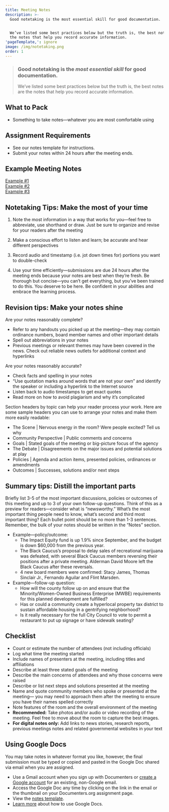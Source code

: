 ```yaml
---
title: Meeting Notes
description: >-
  Good notetaking is the most essential skill for good documentation.


  We’ve listed some best practices below but the truth is, the best notes are
  the notes that help you record accurate information.
'pageTemplate,': ignore
image: /img/notetaking.png
order: 1
---
```

> ### Good notetaking is the _most essential skill_ for good documentation.
>
> We’ve listed some best practices below but the truth is, the best notes are the notes that help you record accurate information.

## What to Pack

* Something to take notes—whatever you are most comfortable using

## Assignment Requirements

* See our notes template for instructions. 
* Submit your notes within 24 hours after the meeting ends.

## Example Meeting Notes

[Example #1](https://docs.google.com/document/d/13J_QM7jRxJos1ggWHFa_iQeA9-f0svK4r79TCxAhfBs/edit)\
[Example #2](https://docs.google.com/document/u/2/d/1FLbPcEiXfvcL6N3yiLkRNhU6J1BIerfUsTtMAqupQD0/edit)\
[Example #3](https://docs.google.com/document/d/1a-7ZLD716WpanGa-DqyhPdrA9WeBAUkhs_16K8DePS0/edit?usp=sharing)

## Notetaking Tips: Make the most of your time

1. Note the most information in a way that works for you—feel free to abbreviate, use shorthand or draw. Just be sure to organize and revise for your readers after the meeting

2. Make a conscious effort to listen and learn; be accurate and hear different perspectives

3. Record audio and timestamp (i.e. jot down times for) portions you want to double-check

4. Use your time efficiently—submissions are due 24 hours after the meeting ends because your notes are best when they’re fresh. Be thorough but concise––you can’t get everything, but you’ve been trained to do this. You deserve to be here. Be confident in your abilities and embrace the learning process.

## Revision tips: Make your notes shine

Are your notes reasonably complete?

* Refer to any handouts you picked up at the meeting—they may contain ordinance numbers, board member names and other important details 
* Spell out abbreviations in your notes
* Previous meetings or relevant themes may have been covered in the news. Check out reliable news outlets for additional context and hyperlinks

Are your notes reasonably accurate?

* Check facts and spelling in your notes
* “Use quotation marks around words that are not your own” and identify the speaker or including a hyperlink to the Internet source
* Listen back to audio timestamps to get exact quotes
* Read more on how to avoid plagiarism and why it’s complicated

Section headers by topic can help your reader process your work. Here are some sample headers you can use to arrange your notes and make them more easily readable:

* The Scene | Nervous energy in the room? Were people excited? Tell us why
* Community Perspective | Public comments and concerns
* Goals | Stated goals of the meeting or big-picture focus of the agency
* The Debate | Disagreements on the major issues and potential solutions at play
* Policies | Agenda and action items, presented policies, ordinances or amendments
* Outcomes | Successes, solutions and/or next steps

## Summary tips: Distill the important parts

Briefly list 3-5 of the most important discussions, policies or outcomes of this meeting and up to 3 of your own follow-up questions. Think of this as a preview for readers—consider what is “newsworthy.” What’s the most important thing people need to know, what’s second and third most important thing? Each bullet point should be no more than 1-3 sentences. Remember, the bulk of your notes should be written in the “Notes” section.

* Example—policy/outcome:
  * The Impact Equity fund is up 1.9% since September, and the budget is down $60,000 from the previous year.
  * The Black Caucus’s proposal to delay sales of recreational marijuana was defeated, with several Black Caucus members reversing their positions after a private meeting. Alderman David Moore left the Black Caucus after these reversals.
  * 4 new board members were confirmed: Stacy James, Thomas Sinclair Jr., Fernando Aguilar and Flint Marsden.
* Example—follow-up question:
  * How will the county follow up on and ensure that the Minority/Women-Owned Business Enterprise (MWBE) requirements for this planned development are fulfilled?
  * Has or could a community create a hyperlocal property tax district to sustain affordable housing in a gentrifying neighborhood?
  * Is it really necessary for the full City Council to vote to permit a restaurant to put up signage or have sidewalk seating?





## Checklist

* Count or estimate the number of attendees (not including officials)
* Log what time the meeting started
* Include names of presenters at the meeting, including titles and affiliations
* Describe at least three stated goals of the meeting
* Describe the main concerns of attendees and why those concerns were raised
* Describe or list next steps and solutions presented at the meeting
* Name and quote community members who spoke or presented at the meeting— you may need to approach them after the meeting to ensure you have their names spelled correctly
* Note features of the room and the overall environment of the meeting
* **Recommended:** Take photos and/or audio or video recording of the meeting. Feel free to move about the room to capture the best images.
* **For digital notes only:** Add links to news stories, research reports, previous meetings notes and related governmental websites in your text

## Using Google Docs

You may take notes in whatever format you like, however, the final submission must be typed or copied and pasted in the Google Doc shared via email when you are assigned.

* Use a Gmail account when you sign up with Documenters or [create a Google account](https://accounts.google.com/signUpWithoutGmail) for an existing, non-Google email.
* Access the Google Doc any time by clicking on the link in the email or the thumbnail on your Documenters.org assignment page.
* View the [notes template](https://docs.google.com/document/d/1gTzeR845sKvShXYXkKNhVcWbUI_m42Rm4oDLkAo9iYk/edit?usp=sharing).
* [Learn more](https://support.google.com/docs/topic/9046002?hl=en&ref_topic=1382883) about how to use Google Docs.
